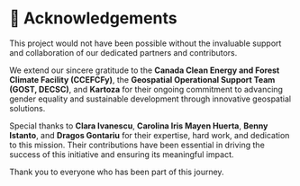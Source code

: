 #  **🤝 Acknowledgements**

This project would not have been possible without the invaluable support and collaboration of our dedicated partners and contributors. 

We extend our sincere gratitude to the **Canada Clean Energy and Forest Climate Facility (CCEFCFy)**, the **Geospatial Operational Support Team (GOST, DECSC)**, and **Kartoza** for their ongoing commitment to advancing gender equality and sustainable development through innovative geospatial solutions.

Special thanks to **Clara Ivanescu**, **Carolina Iris Mayen Huerta**, **Benny Istanto**, and **Dragos Gontariu** for their expertise, hard work, and dedication to this mission. Their contributions have been essential in driving the success of this initiative and ensuring its meaningful impact.

Thank you to everyone who has been part of this journey.
